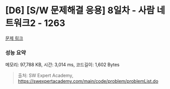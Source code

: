 # [D6] [S/W 문제해결 응용] 8일차 - 사람 네트워크2 - 1263 

[문제 링크](https://swexpertacademy.com/main/code/problem/problemDetail.do?contestProbId=AV18P2B6Iu8CFAZN) 

### 성능 요약

메모리: 97,788 KB, 시간: 3,014 ms, 코드길이: 1,602 Bytes



> 출처: SW Expert Academy, https://swexpertacademy.com/main/code/problem/problemList.do